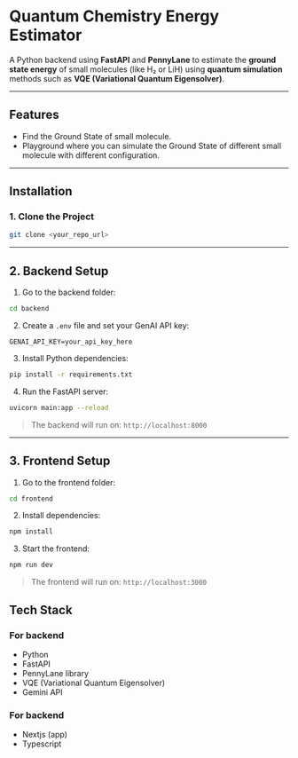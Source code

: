 # Quantum Chemistry Energy Estimator

A Python backend using **FastAPI** and **PennyLane** to estimate the **ground state energy** of small molecules (like H₂ or LiH) using **quantum simulation** methods such as **VQE (Variational Quantum Eigensolver)**.

---

## Features

- Find the Ground State of small molecule.
- Playground where you can simulate the Ground State of different small molecule with different configuration.

---

## Installation

### 1. Clone the Project

```bash
git clone <your_repo_url>
```

---

## 2. Backend Setup

1. Go to the backend folder:

```bash
cd backend
```

2. Create a `.env` file and set your GenAI API key:

```
GENAI_API_KEY=your_api_key_here
```

3. Install Python dependencies:

```bash
pip install -r requirements.txt
```

4. Run the FastAPI server:

```bash
uvicorn main:app --reload
```

> The backend will run on: `http://localhost:8000`

---

## 3. Frontend Setup

1. Go to the frontend folder:

```bash
cd frontend
```

2. Install dependencies:

```bash
npm install
```

3. Start the frontend:

```bash
npm run dev
```

> The frontend will run on: `http://localhost:3000`


## Tech Stack


### For backend
- Python 
- FastAPI
- PennyLane library
- VQE (Variational Quantum Eigensolver)
- Gemini API


### For backend
- Nextjs (app)
- Typescript 

